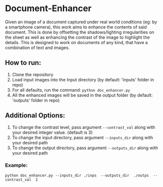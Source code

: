 # Document-Enhancer
Given an image of a document captured under real world conditions (eg: by a smartphone camera), this work aims to enhance the contents of said document. This is done by offsetting the shadows/lighting irregularities on the sheet as well as enhancing the contrast of the image to highlight the details.
This is designed to work on documents of any kind, that have a combination of text and images.

## How to run:
1. Clone the repository
2. Load input images into the Input directory (by default: 'inputs' folder in repo)
3. For all defaults, run the command: `python doc_enhancer.py`
4. All the enhanced images will be saved in the output folder (by default: 'outputs' folder in repo)
  
## Additional Options:
1. To change the contrast level, pass argument `--contrast_val` along with your desired integer value. (default is 3)
2. To change the input directory, pass argument `--inputs_dir` along with your desired path
3. To change the output directory, pass argument `--outputs_dir` along with your desired path 
### Example:
`python doc_enhancer.py --inputs_dir ./inps  --outputs_dir  ./outps  --contrast_val  2`
